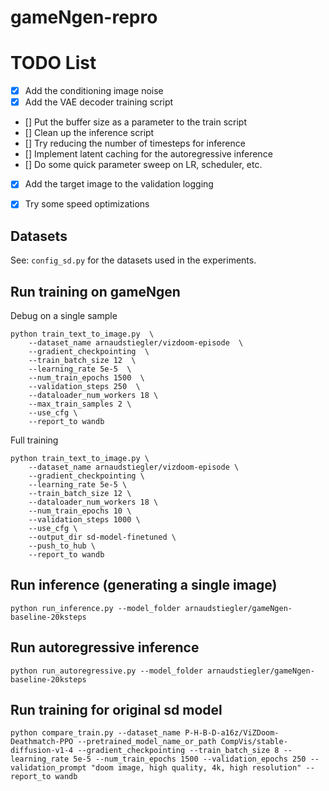 # gameNgen-repro

# TODO List
- [x] Add the conditioning image noise
- [x] Add the VAE decoder training script
- [] Put the buffer size as a parameter to the train script
- [] Clean up the inference script
- [] Try reducing the number of timesteps for inference
- [] Implement latent caching for the autoregressive inference
- [] Do some quick parameter sweep on LR, scheduler, etc.
- [x] Add the target image to the validation logging
- [x] Try some speed optimizations


## Datasets

See: `config_sd.py` for the datasets used in the experiments.


## Run training on gameNgen

Debug on a single sample
```
python train_text_to_image.py  \
    --dataset_name arnaudstiegler/vizdoom-episode  \
    --gradient_checkpointing  \
    --train_batch_size 12  \
    --learning_rate 5e-5  \
    --num_train_epochs 1500  \
    --validation_steps 250  \
    --dataloader_num_workers 18 \
    --max_train_samples 2 \
    --use_cfg \
    --report_to wandb
```

Full training
```
python train_text_to_image.py \
    --dataset_name arnaudstiegler/vizdoom-episode \
    --gradient_checkpointing \
    --learning_rate 5e-5 \
    --train_batch_size 12 \
    --dataloader_num_workers 18 \
    --num_train_epochs 10 \
    --validation_steps 1000 \
    --use_cfg \
    --output_dir sd-model-finetuned \
    --push_to_hub \
    --report_to wandb
```

## Run inference (generating a single image)

```
python run_inference.py --model_folder arnaudstiegler/gameNgen-baseline-20ksteps
```

## Run autoregressive inference

```
python run_autoregressive.py --model_folder arnaudstiegler/gameNgen-baseline-20ksteps
```


## Run training for original sd model
```
python compare_train.py --dataset_name P-H-B-D-a16z/ViZDoom-Deathmatch-PPO --pretrained_model_name_or_path CompVis/stable-diffusion-v1-4 --gradient_checkpointing --train_batch_size 8 --learning_rate 5e-5 --num_train_epochs 1500 --validation_epochs 250 --validation_prompt "doom image, high quality, 4k, high resolution" --report_to wandb
```

